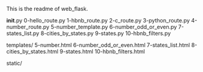 This is the readme of web_flask.

__init__.py
0-hello_route.py
1-hbnb_route.py
2-c_route.py
3-python_route.py
4-number_route.py
5-number_template.py
6-number_odd_or_even.py
7-states_list.py
8-cities_by_states.py
9-states.py
10-hbnb_filters.py

templates/
5-number.html
6-number_odd_or_even.html
7-states_list.html
8-cities_by_states.html
9-states.html
10-hbnb_filters.html

static/